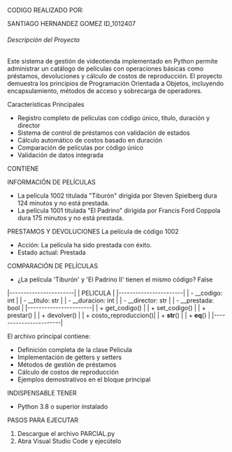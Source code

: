 CODIGO REALIZADO POR:

SANTIAGO HERNANDEZ GOMEZ 
ID_1012407

###### Descripción del Proyecto
Este sistema de gestión de videotienda implementado en Python permite administrar un catálogo de películas con operaciones básicas como préstamos, devoluciones y cálculo de costos de reproducción. El proyecto demuestra los principios de Programación Orientada a Objetos, incluyendo encapsulamiento, métodos de acceso y sobrecarga de operadores.

Características Principales
- Registro completo de películas con código único, título, duración y director
- Sistema de control de préstamos con validación de estados
- Cálculo automático de costos basado en duración
- Comparación de películas por código único
- Validación de datos integrada

CONTIENE

INFORMACIÓN DE PELÍCULAS
- La película 1002 titulada "Tiburón" dirigida por Steven Spielberg dura 124 minutos y no está prestada.
- La película 1001 titulada "El Padrino" dirigida por Francis Ford Coppola dura 175 minutos y no está prestada.

PRESTAMOS Y DEVOLUCIONES
La película de código 1002
- Acción: La película ha sido prestada con éxito.
- Estado actual: Prestada

COMPARACIÓN DE PELÍCULAS
- ¿La película 'Tiburón' y 'El Padrino II' tienen el mismo código? False

|-----------------------|
|      PELICULA         |
|-----------------------|
| - __codigo: int       |
| - __titulo: str       |
| - __duracion: int     |
| - __director: str     |
| - __prestada: bool    |
|-----------------------|
| + get_codigo()        |
| + set_codigo()        |
| + prestar()           |
| + devolver()          |
| + costo_reproduccion()|
| + __str__()           |
| + __eq__()            |
|-----------------------|

El archivo principal contiene:

- Definición completa de la clase Pelicula
- Implementación de getters y setters
- Métodos de gestión de préstamos
- Cálculo de costos de reproducción
- Ejemplos demostrativos en el bloque principal


INDISPENSABLE TENER
- Python 3.8 o superior instalado

PASOS PARA EJECUTAR
1. Descargue el archivo PARCIAL.py
2. Abra Visual Studio Code y ejecútelo

